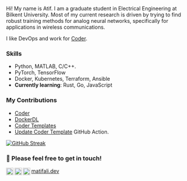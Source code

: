 Hi! My name is Atif. I am a graduate student in Electrical Engineering at Bilkent University. Most of my current research is driven by trying to find robust training methods for analog neural networks, specifically for applications in wireless communications.

I like DevOps and work for [Coder](https://github.com/coder/coder).

### Skills
  - Python, MATLAB, C/C++.
  - PyTorch, TensorFlow
  - Docker, Kubernetes, Terraform, Ansible
  - **Currently learning**: Rust, Go, JavaScript
### My Contributions
  - [Coder](https://github.com/coder/coder/commits?author=matifali)
  - [DockerDL](https://github.com/matifali/dockerdl)
  - [Coder Templates](https://github.com/matifali/coder-templates)
  - [Update Coder Template](https://github.com/matifali/update-coder-template) GitHub Action.
 
[![GitHub Streak](https://streak-stats.demolab.com?user=matifali&theme=github-dark-blue&hide_border=true&date_format=M%20j%5B%2C%20Y%5D)](https://git.io/streak-stats)

### 🤝 Please feel free to get in touch! 
<a href="https://www.twitter.com/in/ioAtif/"><img align="left" src="https://icons.terrastruct.com/social%2F013-twitter-1.svg" alt="Muhammad Atif Ali | Twitter" width="20px"/></a>
<a href="https://www.linkedin.com/in/ioAtif/"><img align="left" src="https://icons.terrastruct.com/social%2F031-linkedin.svg" alt="Muhammad Atif Ali | LinkedIn" width="20px"/></a>
<a href="https://instagram.com/matifali"><img align="left" src="https://icons.terrastruct.com/social%2F034-instagram.svg" alt="Atif | Instagram" width="20px"/></a>
<a href="https://matifali.dev">matifali.dev</a>
